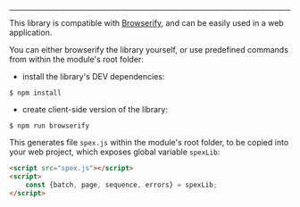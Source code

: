 ---

This library is compatible with [Browserify], and can be easily used in a web application.

You can either browserify the library yourself, or use predefined commands from within the module's root folder:

* install the library's DEV dependencies:

```
$ npm install
```

* create client-side version of the library:
 
```
$ npm run browserify
```

This generates file `spex.js` within the module's root folder, to be copied into your web project,
which exposes global variable `spexLib`:

```html
<script src="spex.js"></script>
<script>
    const {batch, page, sequence, errors} = spexLib;
</script>
```

[Browserify]:https://github.com/substack/node-browserify
